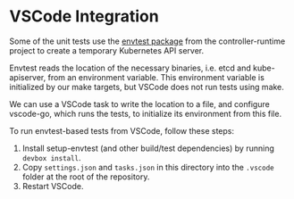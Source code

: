 # VSCode Integration

Some of the unit tests use the [envtest package](https://pkg.go.dev/sigs.k8s.io/controller-runtime/pkg/envtest) from the controller-runtime project to create a temporary Kubernetes API server.

Envtest reads the location of the necessary binaries, i.e. etcd and kube-apiserver, from an environment variable. This environment variable is initialized by our make targets, but VSCode does not run tests using make.

We can use a VSCode task to write the location to a file, and configure vscode-go, which runs the tests, to initialize its environment from this file.

To run envtest-based tests from VSCode, follow these steps:

1. Install setup-envtest (and other build/test dependencies) by running `devbox install`.
2. Copy `settings.json` and `tasks.json` in this directory into the `.vscode` folder at the root of the repository.
3. Restart VSCode.
